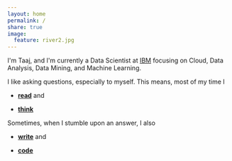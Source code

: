 ```yaml
---
layout: home
permalink: /
share: true
image:
  feature: river2.jpg
---
```



<title>Hi there!</title>

 
I'm Taaj, and I'm currently a Data Scientist at <a href="https://www.ibm.com/us-en/?ar=1/">IBM</a> focusing on Cloud, Data Analysis, Data Mining, and Machine Learning.

I like asking questions, especially to myself. This means, most of my time I

* **[read](https://www.goodreads.com/user/show/79583019-taaj-cheema)** and

* **[think](https://taajcheema.github.io/projects/)**

Sometimes, when I stumble upon an answer, I also

* **[write](https://taajcheema.github.io/research/)** and

* **[code](https://github.com/taajcheema)**
